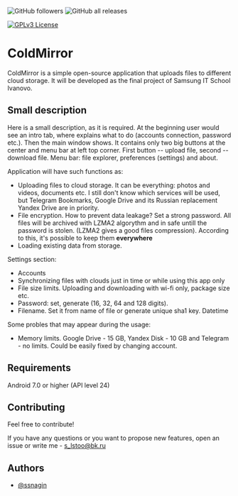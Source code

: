 
![GitHub followers](https://img.shields.io/github/followers/ssnagin?label=Subscribe&style=for-the-badge) ![GitHub all releases](https://img.shields.io/github/downloads/ssnagin/ColdMirror/total?style=for-the-badge)

[![GPLv3 License](https://img.shields.io/badge/License-GPL%20v3-yellow.svg)](https://opensource.org/licenses/)

# ColdMirror

ColdMirror is a simple open-source application that uploads files to different cloud storage.
It will be developed as the final project of Samsung IT School Ivanovo.

## Small description

Here is a small description, as it is required. At the beginning user would see an intro tab, where explains what to do (accounts connection, password etc.). Then the main window shows. It contains only two big buttons at the center and menu bar at left top corner. First button -- upload file, second -- download file. Menu bar: file explorer, preferences (settings) and about.


Application will have such functions as:

- Uploading files to cloud storage. It can be everything: photos and videos, documents etc. I still don't know which services will be used, but Telegram Bookmarks, Google Drive and its Russian replacement Yandex Drive are in priority.
- File encryption. How to prevent data leakage? Set a strong password. All files will be archived with LZMA2 algorythm and in safe untill the password is stolen. (LZMA2 gives a good files compression). According to this, it's possible to keep them **everywhere** 
- Loading existing data from storage.

Settings section:
- Accounts
- Synchronizing files with clouds just in time or while using this app only
- File size limits. Uploading and downloading with wi-fi only, package size etc.
- Password: set, generate (16, 32, 64 and 128 digits).
- Filename. Set it from name of file or generate unique sha1 key. Datetime

Some probles that may appear during the usage:

- Memory limits. Google Drive - 15 GB, Yandex Disk - 10 GB and Telegram - no limits. Could be easily fixed by changing account.

## Requirements

Android 7.0 or higher (API level 24)
## Contributing

Feel free to contribute!

If you have any questions or you want to propose new features, open an issue or write me - s_lstoo@bk.ru

## Authors

- [@ssnagin](https://www.github.com/ssnagin)
